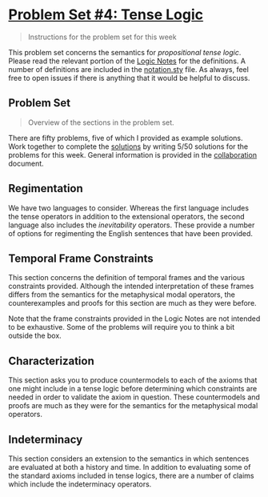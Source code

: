 # [Problem Set #4: Tense Logic](https://github.com/benbrastmckie/ModalHistory?tab=readme-ov-file#problem-sets)

> Instructions for the problem set for this week

This problem set concerns the semantics for _propositional tense logic_.
Please read the relevant portion of the [Logic Notes](https://github.com/benbrastmckie/LogicNotes) for the definitions.
A number of definitions are included in the [notation.sty](https://github.com/benbrastmckie/ModalHistoryPrivate/blob/master/assets/notation.sty) file.
As always, feel free to open issues if there is anything that it would be helpful to discuss.

## Problem Set

> Overview of the sections in the problem set.

There are fifty problems, five of which I provided as example solutions.
Work together to complete the [solutions](https://github.com/benbrastmckie/ModalHistoryPrivate/blob/master/problem_sets/04_pset/04_solutions.tex) by writing 5/50 solutions for the problems for this week.
General information is provided in the [collaboration](https://github.com/benbrastmckie/ModalHistoryPrivate/blob/master/problem_sets/collaboration.md) document.

## Regimentation

We have two languages to consider.
Whereas the first language includes the tense operators in addition to the extensional operators, the second language also includes the _inevitability_ operators.
These provide a number of options for regimenting the English sentences that have been provided.

## Temporal Frame Constraints

This section concerns the definition of temporal frames and the various constraints provided.
Although the intended interpretation of these frames differs from the semantics for the metaphysical modal operators, the counterexamples and proofs for this section are much as they were before.

Note that the frame constraints provided in the Logic Notes are not intended to be exhaustive.
Some of the problems will require you to think a bit outside the box.

## Characterization

This section asks you to produce countermodels to each of the axioms that one might include in a tense logic before determining which constraints are needed in order to validate the axiom in question.
These countermodels and proofs are much as they were for the semantics for the metaphysical modal operators.

## Indeterminacy

This section considers an extension to the semantics in which sentences are evaluated at both a history and time.
In addition to evaluating some of the standard axioms included in tense logics, there are a number of claims which include the indeterminacy operators.
